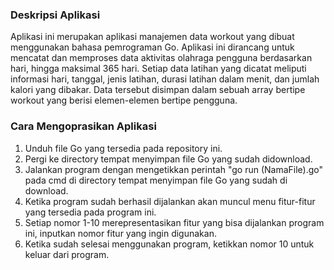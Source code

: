 ### Deskripsi Aplikasi
Aplikasi ini merupakan aplikasi manajemen data workout yang dibuat menggunakan bahasa pemrograman Go. Aplikasi ini dirancang untuk mencatat dan memproses data aktivitas olahraga pengguna berdasarkan hari, hingga maksimal 365 hari. Setiap data latihan yang dicatat meliputi informasi hari, tanggal, jenis latihan, durasi latihan dalam menit, dan jumlah kalori yang dibakar. Data tersebut disimpan dalam sebuah array bertipe workout yang berisi elemen-elemen bertipe pengguna.
### Cara Mengoprasikan Aplikasi
1. Unduh file Go yang tersedia pada repository ini.
2. Pergi ke directory tempat menyimpan file Go yang sudah didownload.
3. Jalankan program dengan mengetikkan perintah "go run (NamaFile).go" pada cmd di directory tempat menyimpan file Go yang sudah di download.
4. Ketika program sudah berhasil dijalankan akan muncul menu fitur-fitur yang tersedia pada program ini.
5. Setiap nomor 1-10 merepresentasikan fitur yang bisa dijalankan program ini, inputkan nomor fitur yang ingin digunakan.
6. Ketika sudah selesai menggunakan program, ketikkan nomor 10 untuk keluar dari program.
